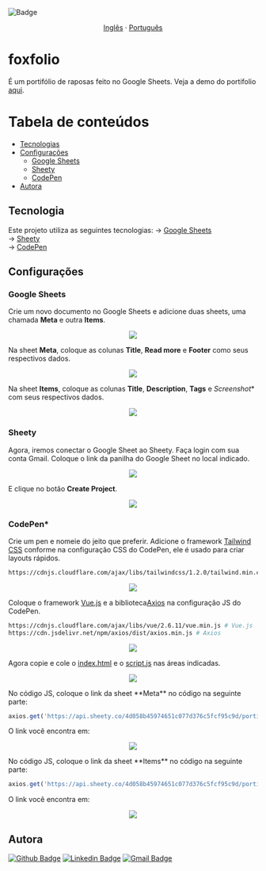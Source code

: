 ![Badge](https://img.shields.io/badge/license-MIT-brightgreen)
<p align="center">
    <a href="README-en.md">Inglês</a>
    ·
    <a href="README.md">Português</a>
 </p>

# foxfolio
É um portifólio de raposas feito no Google Sheets. Veja a demo do portifolio <a href="https://codepen.io/3salles/pen/BaKeNzE">aqui</a>.

Tabela de conteúdos
=================
<!--ts-->
   * [Tecnologias](#tecnologias)
   * [Configurações](#configurções)
      * [Google Sheets](#google-sheets)
      * [Sheety](#sheety)
      * [CodePen](#codepen)
   * [Autora](#autora)
<!--te-->
## **Tecnologia**
Este projeto utiliza as seguintes tecnologias:
-> <a href="https://www.google.com/sheets">Google Sheets</a><br>
-> <a href="https://sheety.co">Sheety</a><br>
-> <a href="https://codepen.io">CodePen</a><br>
## **Configurações**
### **Google Sheets**
Crie um novo documento no Google Sheets e adicione duas sheets, uma chamada **Meta** e outra **Items**.
<p align="center">
  <img src="https://github.com/3salles/foxfolio/blob/master/assets/sheets00.png">
</p>

Na sheet **Meta**, coloque as colunas **Title**, **Read more** e **Footer** como seus respectivos dados.
<p align="center">
  <img src="https://github.com/3salles/foxfolio/blob/master/assets/sheets01.png">
</p>

Na sheet **Items**, coloque as colunas **Title**, **Description**, **Tags** e *Screenshot** com seus respectivos dados.
<p align="center">
  <img src="https://github.com/3salles/foxfolio/blob/master/assets/sheet02.png">
</p>

### **Sheety**
Agora, iremos conectar o Google Sheet ao Sheety. Faça login com sua conta Gmail.
Coloque o link da panilha do Google Sheet no local indicado.
<p align="center">
  <img src="https://github.com/3salles/foxfolio/blob/master/assets/sheety00.png">
</p>

E clique no botão **Create Project**.
<p align="center">
  <img src="https://github.com/3salles/foxfolio/blob/master/assets/sheety01.png">
</p>

### **CodePen***
Crie um pen e nomeie do jeito que preferir. Adicione o framework <a href="https://tailwindcss.com">Tailwind CSS</a> conforme na configuração CSS do CodePen, ele é usado para criar layouts rápidos.
```bash
https://cdnjs.cloudflare.com/ajax/libs/tailwindcss/1.2.0/tailwind.min.css
```
<p align="center">
  <img src="https://github.com/3salles/foxfolio/blob/master/assets/codepen00.png">
</p>

Coloque o framework <a href="https://vuejs.org">Vue.js</a> e a biblioteca<a href="https://github.com/axios/axios">Axios</a> na configuração JS do CodePen.
```bash
https://cdnjs.cloudflare.com/ajax/libs/vue/2.6.11/vue.min.js # Vue.js
https://cdn.jsdelivr.net/npm/axios/dist/axios.min.js # Axios
```
<p align="center">
  <img src="https://github.com/3salles/foxfolio/blob/master/assets/codepen01.png">
</p>
Agora copie e cole o <a href="https://github.com/3salles/foxfolio/blob/master/index.html">index.html</a> e o <a href="https://github.com/3salles/foxfolio/blob/master/script.js">script.js</a> nas áreas indicadas.
<p align="center">
  <img src="https://github.com/3salles/foxfolio/blob/master/assets/codepen02.png">
</p>
No código JS, coloque o link da sheet **Meta** no código na seguinte parte:

```js
axios.get('https://api.sheety.co/4d058b45974651c077d376c5fcf95c9d/portifolio/meta').then(response => (this.meta = response.data.meta[0]))
```
O link você encontra em:
<p align="center">
  <img src="https://github.com/3salles/foxfolio/blob/master/assets/sheety02.png">
</p>
No código JS, coloque o link da sheet **Items** no código na seguinte parte:

```js
axios.get('https://api.sheety.co/4d058b45974651c077d376c5fcf95c9d/portifolio/items').then(response => (this.items = response.data.items))
```
O link você encontra em:
<p align="center">
  <img src="https://github.com/3salles/foxfolio/blob/master/assets/sheety03.png">
</p>

## **Autora**
[![Github Badge](https://img.shields.io/badge/-Github-000?style=flat-square&logo=Github&logoColor=white&link=https://github.com/3salles)](https://github.com/3salles)
[![Linkedin Badge](https://img.shields.io/badge/-LinkedIn-blue?style=flat-square&logo=Linkedin&logoColor=white&link=https://www.linkedin.com/in/beatriz-salles-b701a31a6)](https://www.linkedin.com/in/beatriz-salles-b701a31a6/)
[![Gmail Badge](https://img.shields.io/badge/-Gmail-c14438?style=flat-square&logo=Gmail&logoColor=white&link=mailto:beatrizsallesss@gmail.com)](mailto:beatrizsallesss@gmail.com)
